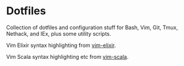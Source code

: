 Dotfiles
========

Collection of dotfiles and configuration stuff for Bash, Vim, Git, Tmux, Nethack, and IEx, plus some utility scripts.

Vim Elixir syntax highlighting from [vim-elixir](https://github.com/elixir-lang/vim-elixir).

Vim Scala syntax highlighting etc from [vim-scala](https://github.com/derekwyatt/vim-scala).
